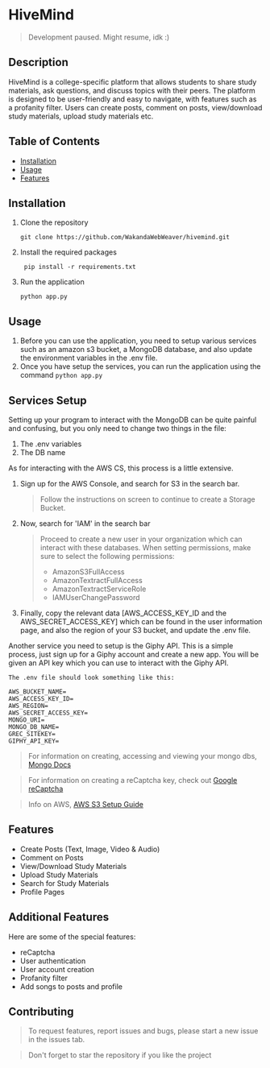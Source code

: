 # HiveMind
> Development paused. Might resume, idk :)

## Description

HiveMind is a college-specific platform that allows students to share study materials, ask questions, and discuss topics with their peers. The platform is designed to be user-friendly and easy to navigate, with features such as a profanity filter. Users can create posts, comment on posts, view/download study materials, upload study materials etc.

## Table of Contents

- [Installation](#installation)
- [Usage](#usage)
- [Features](#features)

## Installation

1. Clone the repository
   ```
   git clone https://github.com/WakandaWebWeaver/hivemind.git
   ```
2. Install the required packages
   ```
    pip install -r requirements.txt
   ```
3. Run the application
   ```
   python app.py
   ```

## Usage

1. Before you can use the application, you need to setup various services such as an amazon s3 bucket, a MongoDB database, and also update the environment variables in the .env file.
2. Once you have setup the services, you can run the application using the command `python app.py`

## Services Setup

Setting up your program to interact with the MongoDB can be quite painful and confusing, but you only need to change two things in the file:

1. The .env variables
2. The DB name

As for interacting with the AWS CS, this process is a little extensive.

1. Sign up for the AWS Console, and search for S3 in the search bar.
   > Follow the instructions on screen to continue to create a Storage Bucket.
2. Now, search for 'IAM' in the search bar

   > Proceed to create a new user in your organization which can interact with these databases.
   > When setting permissions, make sure to select the following
   > permissions:
   >
   > - AmazonS3FullAccess
   > - AmazonTextractFullAccess
   > - AmazonTextractServiceRole
   > - IAMUserChangePassword

3. Finally, copy the relevant data [AWS_ACCESS_KEY_ID and the AWS_SECRET_ACCESS_KEY] which can be found in the user information page, and also the region of your S3 bucket, and update the .env file.

Another service you need to setup is the Giphy API. This is a simple process, just sign up for a Giphy account and create a new app. You will be given an API key which you can use to interact with the Giphy API.

```env
The .env file should look something like this:

AWS_BUCKET_NAME=
AWS_ACCESS_KEY_ID=
AWS_REGION=
AWS_SECRET_ACCESS_KEY=
MONGO_URI=
MONGO_DB_NAME=
GREC_SITEKEY=
GIPHY_API_KEY=
```

> For information on creating, accessing and viewing your mongo dbs, [Mongo Docs](https://www.mongodb.com/docs/atlas/)

> For information on creating a reCaptcha key, check out [Google reCaptcha](https://www.google.com/recaptcha/about/)

> Info on AWS, [AWS S3 Setup Guide](https://aws.amazon.com/s3/getting-started/)

## Features

- Create Posts (Text, Image, Video & Audio)
- Comment on Posts
- View/Download Study Materials
- Upload Study Materials
- Search for Study Materials
- Profile Pages

## Additional Features

Here are some of the special features:

- reCaptcha
- User authentication
- User account creation
- Profanity filter
- Add songs to posts and profile

## Contributing

> To request features, report issues and bugs, please start a new issue in the issues tab.

> Don't forget to star the repository if you like the project
